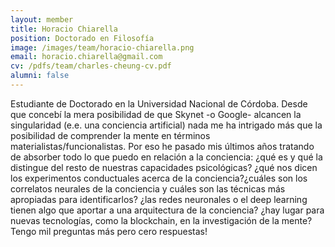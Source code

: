 ```yaml
---
layout: member
title: Horacio Chiarella
position: Doctorado en Filosofía 
image: /images/team/horacio-chiarella.png
email: horacio.chiarella@gmail.com
cv: /pdfs/team/charles-cheung-cv.pdf
alumni: false
---
```

Estudiante de Doctorado en la Universidad Nacional de Córdoba.
Desde que concebí la mera posibilidad de que Skynet -o Google- alcancen la singularidad (e.e. una conciencia artificial) nada me ha intrigado más que la posibilidad de comprender la mente en términos materialistas/funcionalistas. Por eso he pasado mis últimos años tratando de absorber todo lo que puedo en relación a la conciencia: ¿qué es y qué la distingue del resto de nuestras capacidades psicológicas? ¿qué nos dicen los experimentos conductuales acerca de la conciencia?¿cuáles son los correlatos neurales de la conciencia y cuáles son las técnicas más apropiadas para identificarlos? ¿las redes neuronales o el deep learning tienen algo que aportar a una arquitectura de la conciencia? ¿hay lugar para nuevas tecnologías, como la blockchain, en la investigación de la mente?
Tengo mil preguntas más pero cero respuestas! 

